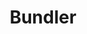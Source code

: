 ---
git: https://github.com/bundler/bundler
logohandle: bundlerio
sort: bundler
title: Bundler
website: https://bundler.io/
---